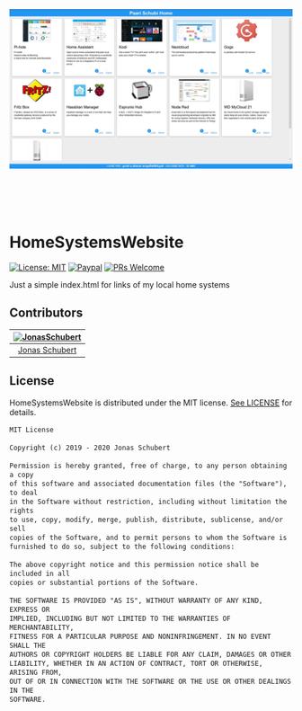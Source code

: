<h1 align="center">
	<br>
	<br>
	<img width="720" src="screenshot_new.jpg" alt="image">
	<br>
	<br>
	<br>
</h1>

# HomeSystemsWebsite

[![License: MIT](https://img.shields.io/badge/License-MIT-blue.svg)](https://opensource.org/licenses/MIT)
[![Paypal](https://img.shields.io/badge/paypal-donate-blue.svg)](https://www.paypal.me/GuepardoApps)
[![PRs Welcome](https://img.shields.io/badge/PRs-welcome-brightgreen.svg)](http://makeapullrequest.com)

Just a simple index.html for links of my local home systems

## Contributors

| [<img alt="JonasSchubert" src="https://avatars0.githubusercontent.com/u/21952813?v=4&s=117" width="117"/>](https://github.com/JonasSchubert) |
| :---------------------------------------------------------------------------------------------------------------------------------------: |
| [Jonas Schubert](https://github.com/JonasSchubert) |

## License

HomeSystemsWebsite is distributed under the MIT license. [See LICENSE](LICENSE.md) for details.

```
MIT License

Copyright (c) 2019 - 2020 Jonas Schubert

Permission is hereby granted, free of charge, to any person obtaining a copy
of this software and associated documentation files (the "Software"), to deal
in the Software without restriction, including without limitation the rights
to use, copy, modify, merge, publish, distribute, sublicense, and/or sell
copies of the Software, and to permit persons to whom the Software is
furnished to do so, subject to the following conditions:

The above copyright notice and this permission notice shall be included in all
copies or substantial portions of the Software.

THE SOFTWARE IS PROVIDED "AS IS", WITHOUT WARRANTY OF ANY KIND, EXPRESS OR
IMPLIED, INCLUDING BUT NOT LIMITED TO THE WARRANTIES OF MERCHANTABILITY,
FITNESS FOR A PARTICULAR PURPOSE AND NONINFRINGEMENT. IN NO EVENT SHALL THE
AUTHORS OR COPYRIGHT HOLDERS BE LIABLE FOR ANY CLAIM, DAMAGES OR OTHER
LIABILITY, WHETHER IN AN ACTION OF CONTRACT, TORT OR OTHERWISE, ARISING FROM,
OUT OF OR IN CONNECTION WITH THE SOFTWARE OR THE USE OR OTHER DEALINGS IN THE
SOFTWARE.
```
